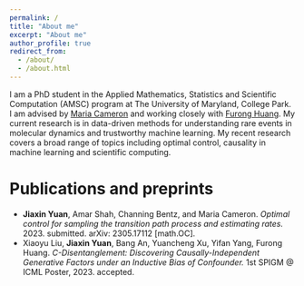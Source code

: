 ```yaml
---
permalink: /
title: "About me"
excerpt: "About me"
author_profile: true
redirect_from: 
  - /about/
  - /about.html
---
```


I am a PhD student in the Applied Mathematics, Statistics and Scientific Computation (AMSC) program at The University of Maryland, College Park. I am advised by [Maria Cameron](https://www.math.umd.edu/~mariakc/) and working closely with [Furong Huang](http://furong-huang.com/). My current research is in data-driven methods for understanding rare events in molecular dynamics and trustworthy machine learning. My recent research covers a broad range of topics including optimal control, causality in machine learning and scientific computing. 

Publications and preprints
======
* **Jiaxin Yuan**, Amar Shah, Channing Bentz, and Maria Cameron. *Optimal control for sampling the transition path process and estimating rates.* 2023. submitted. arXiv: 2305.17112 [math.OC].
* Xiaoyu Liu, **Jiaxin Yuan**, Bang An, Yuancheng Xu, Yifan Yang, Furong Huang. *C-Disentanglement: Discovering Causally-Independent Generative Factors under an Inductive Bias of Confounder.* 1st SPIGM @ ICML Poster, 2023. accepted.


